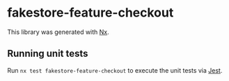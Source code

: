 # fakestore-feature-checkout

This library was generated with [Nx](https://nx.dev).

## Running unit tests

Run `nx test fakestore-feature-checkout` to execute the unit tests via [Jest](https://jestjs.io).
